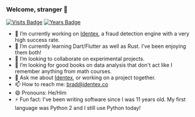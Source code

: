 ### Welcome, stranger 👋

[![Visits Badge](https://badges.pufler.dev/visits/breadbored/breadbored)](https://badges.pufler.dev) [![Years Badge](https://badges.pufler.dev/years/breadbored)](https://badges.pufler.dev)

- 🔭 I’m currently working on [Identex](https://identex.co/), a fraud detection engine with a very high success rate.
- 🌱 I’m currently learning Dart/Flutter as well as Rust. I've been enjoying them both!
- 👯 I’m looking to collaborate on experimental projects.
- 🤔 I’m looking for good books on data analysis that don't act like I remember anything from math courses.
- 💬 Ask me about [Identex](https://identex.co/), or working on a project together.
- 📫 How to reach me: brad@identex.co
- 😄 Pronouns: He/Him
- ⚡ Fun fact: I've been writing software since I was 11 years old. My first language was Python 2 and I still use Python today!
